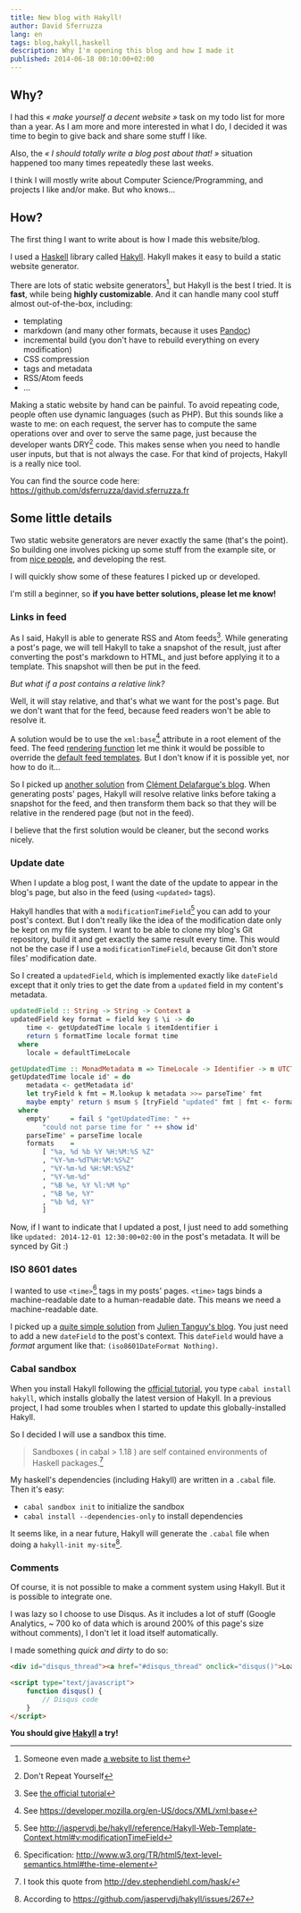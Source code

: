 ```yaml
---
title: New blog with Hakyll!
author: David Sferruzza
lang: en
tags: blog,hakyll,haskell
description: Why I'm opening this blog and how I made it
published: 2014-06-18 00:10:00+02:00
---
```


## Why?

I had this *« make yourself a decent website »* task on my todo list for more than a year.
As I am more and more interested in what I do, I decided it was time to begin to give back and share some stuff I like.

Also, the *« I should totally write a blog post about that! »* situation happened too many times repeatedly these last weeks.

I think I will mostly write about Computer Science/Programming, and projects I like and/or make.
But who knows...

## How?

The first thing I want to write about is how I made this website/blog.

I used a [Haskell](http://haskell.org/) library called [Hakyll](http://jaspervdj.be/hakyll/).
Hakyll makes it easy to build a static website generator.

There are lots of static website generators[^1], but Hakyll is the best I tried.
It is **fast**, while being **highly customizable**.
And it can handle many cool stuff almost out-of-the-box, including:

- templating
- markdown (and many other formats, because it uses [Pandoc](http://johnmacfarlane.net/pandoc/))
- incremental build (you don't have to rebuild everything on every modification)
- CSS compression
- tags and metadata
- RSS/Atom feeds
- ...

Making a static website by hand can be painful.
To avoid repeating code, people often use dynamic languages (such as PHP).
But this sounds like a waste to me: on each request, the server has to compute the same operations over and over to serve the same page, just because the developer wants DRY[^2] code.
This makes sense when you need to handle user inputs, but that is not always the case.
For that kind of projects, Hakyll is a really nice tool.

You can find the source code here: <https://github.com/dsferruzza/david.sferruzza.fr>

## Some little details

Two static website generators are never exactly the same (that's the point).
So building one involves picking up some stuff from the example site, or from [nice people](http://jaspervdj.be/hakyll/examples.html), and developing the rest.

I will quickly show some of these features I picked up or developed.

I'm still a beginner, so **if you have better solutions, please let me know!**

### Links in feed

As I said, Hakyll is able to generate RSS and Atom feeds[^3].
While generating a post's page, we will tell Hakyll to take a snapshot of the result, just after converting the post's markdown to HTML, and just before applying it to a template.
This snapshot will then be put in the feed.

*But what if a post contains a relative link?*

Well, it will stay relative, and that's what we want for the post's page.
But we don't want that for the feed, because feed readers won't be able to resolve it.

A solution would be to use the `xml:base`[^4] attribute in a root element of the feed.
The feed [rendering function](https://github.com/jaspervdj/hakyll/blob/master/src/Hakyll/Web/Feed.hs#L122) let me think it would be possible to override the [default feed templates](https://github.com/jaspervdj/hakyll/tree/master/data/templates).
But I don't know if it is possible yet, nor how to do it...

So I picked up [another solution](https://github.com/divarvel/blog/blob/master/site.hs#L31-L33) from [Clément Delafargue's blog](http://blog.clement.delafargue.name).
When generating posts' pages, Hakyll will resolve relative links before taking a snapshot for the feed, and then transform them back so that they will be relative in the rendered page (but not in the feed).

I believe that the first solution would be cleaner, but the second works nicely.

### Update date

When I update a blog post, I want the date of the update to appear in the blog's page, but also in the feed (using `<updated>` tags).

Hakyll handles that with a `modificationTimeField`[^5] you can add to your post's context.
But I don't really like the idea of the modification date only be kept on my file system.
I want to be able to clone my blog's Git repository, build it and get exactly the same result every time.
This would not be the case if I use a `modificationTimeField`, because Git don't store files' modification date.

So I created a `updatedField`, which is implemented exactly like `dateField` except that it only tries to get the date from a `updated` field in my content's metadata.

```haskell
updatedField :: String -> String -> Context a
updatedField key format = field key $ \i -> do
    time <- getUpdatedTime locale $ itemIdentifier i
    return $ formatTime locale format time
  where
    locale = defaultTimeLocale

getUpdatedTime :: MonadMetadata m => TimeLocale -> Identifier -> m UTCTime
getUpdatedTime locale id' = do
    metadata <- getMetadata id'
    let tryField k fmt = M.lookup k metadata >>= parseTime' fmt
    maybe empty' return $ msum $ [tryField "updated" fmt | fmt <- formats]
  where
    empty'     = fail $ "getUpdatedTime: " ++
        "could not parse time for " ++ show id'
    parseTime' = parseTime locale
    formats    =
        [ "%a, %d %b %Y %H:%M:%S %Z"
        , "%Y-%m-%dT%H:%M:%S%Z"
        , "%Y-%m-%d %H:%M:%S%Z"
        , "%Y-%m-%d"
        , "%B %e, %Y %l:%M %p"
        , "%B %e, %Y"
        , "%b %d, %Y"
        ]
```

Now, if I want to indicate that I updated a post, I just need to add something like `updated: 2014-12-01 12:30:00+02:00` in the post's metadata.
It will be synced by Git :) 

### ISO 8601 dates

I wanted to use `<time>`[^6] tags in my posts' pages.
`<time>` tags binds a machine-readable date to a human-readable date.
This means we need a machine-readable date.

I picked up a [quite simple solution](https://github.com/jtanguy/julien.jhome.fr/blob/master/bin/blog.hs#L160) from [Julien Tanguy's blog](http://julien.jhome.fr/).
You just need to add a new `dateField` to the post's context.
This `dateField` would have a *format* argument like that: `(iso8601DateFormat Nothing)`.

### Cabal sandbox

When you install Hakyll following the [official tutorial](http://jaspervdj.be/hakyll/tutorials/01-installation.html), you type `cabal install hakyll`, which installs globally the latest version of Hakyll.
In a previous project, I had some troubles when I started to update this globally-installed Hakyll.

So I decided I will use a sandbox this time.

> Sandboxes ( in cabal > 1.18 ) are self contained environments of Haskell packages.[^7]

My haskell's dependencies (including Hakyll) are written in a `.cabal` file.
Then it's easy:

- `cabal sandbox init` to initialize the sandbox
- `cabal install --dependencies-only` to install dependencies

It seems like, in a near future, Hakyll will generate the `.cabal` file when doing a `hakyll-init my-site`[^8].

### Comments

Of course, it is not possible to make a comment system using Hakyll.
But it is possible to integrate one.

I was lazy so I choose to use Disqus.
As it includes a lot of stuff (Google Analytics, ~ 700 ko of data which is around 200% of this page's size without comments), I don't let it load itself automatically.

I made something *quick and dirty* to do so:

```html
<div id="disqus_thread"><a href="#disqus_thread" onclick="disqus()">Load comments</a></div>

<script type="text/javascript">
	function disqus() {
		// Disqus code
	}
</script>
```

**You should give [Hakyll](http://jaspervdj.be/hakyll) a try!**

[^1]: Someone even made [a website to list them](http://staticsitegenerators.net/)
[^2]: Don't Repeat Yourself
[^3]: See [the official tutorial](http://jaspervdj.be/hakyll/tutorials/05-snapshots-feeds.html)
[^4]: See <https://developer.mozilla.org/en-US/docs/XML/xml:base>
[^5]: See <http://jaspervdj.be/hakyll/reference/Hakyll-Web-Template-Context.html#v:modificationTimeField>
[^6]: Specification: <http://www.w3.org/TR/html5/text-level-semantics.html#the-time-element>
[^7]: I took this quote from <http://dev.stephendiehl.com/hask/>
[^8]: According to <https://github.com/jaspervdj/hakyll/issues/267>
